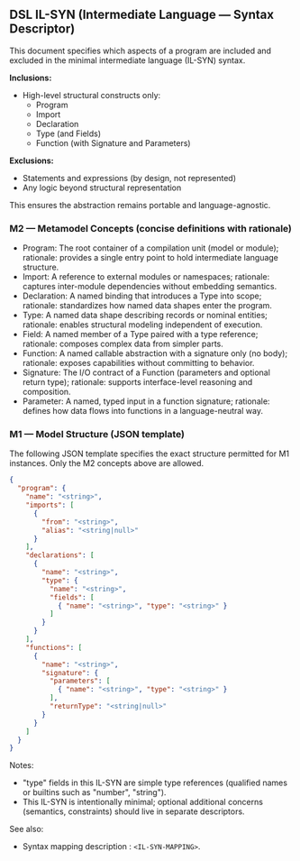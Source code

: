 
<IL-SYN-DESCRIPTION>

## DSL IL-SYN (Intermediate Language — Syntax Descriptor)

This document specifies which aspects of a program are included and excluded in the minimal intermediate language (IL-SYN) syntax.

**Inclusions:**  
- High-level structural constructs only:  
  - Program  
  - Import  
  - Declaration  
  - Type (and Fields)  
  - Function (with Signature and Parameters)  

**Exclusions:**  
- Statements and expressions (by design, not represented)  
- Any logic beyond structural representation  

This ensures the abstraction remains portable and language-agnostic.

### M2 — Metamodel Concepts (concise definitions with rationale)

- Program: The root container of a compilation unit (model or module); rationale: provides a single entry point to hold intermediate language structure.
- Import: A reference to external modules or namespaces; rationale: captures inter-module dependencies without embedding semantics.
- Declaration: A named binding that introduces a Type into scope; rationale: standardizes how named data shapes enter the program.
- Type: A named data shape describing records or nominal entities; rationale: enables structural modeling independent of execution.
- Field: A named member of a Type paired with a type reference; rationale: composes complex data from simpler parts.
- Function: A named callable abstraction with a signature only (no body); rationale: exposes capabilities without committing to behavior.
- Signature: The I/O contract of a Function (parameters and optional return type); rationale: supports interface-level reasoning and composition.
- Parameter: A named, typed input in a function signature; rationale: defines how data flows into functions in a language-neutral way.

### M1 — Model Structure (JSON template)

The following JSON template specifies the exact structure permitted for M1 instances. Only the M2 concepts above are allowed.

```json
{
  "program": {
    "name": "<string>",
    "imports": [
      {
        "from": "<string>",
        "alias": "<string|null>"
      }
    ],
    "declarations": [
      {
        "name": "<string>",
        "type": {
          "name": "<string>",
          "fields": [
            { "name": "<string>", "type": "<string>" }
          ]
        }
      }
    ],
    "functions": [
      {
        "name": "<string>",
        "signature": {
          "parameters": [
            { "name": "<string>", "type": "<string>" }
          ],
          "returnType": "<string|null>"
        }
      }
    ]
  }
}
```

Notes:
- "type" fields in this IL-SYN are simple type references (qualified names or builtins such as "number", "string").
- This IL-SYN is intentionally minimal; optional additional concerns (semantics, constraints) should live in separate descriptors.

See also:
- Syntax mapping description : `<IL-SYN-MAPPING>`.

</IL-SYN-DESCRIPTION>
